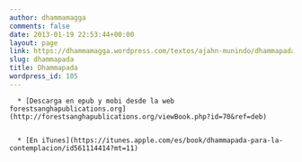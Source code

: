 ```yaml
---
author: dhammamagga
comments: false
date: 2013-01-19 22:53:44+00:00
layout: page
link: https://dhammamagga.wordpress.com/textos/ajahn-munindo/dhammapada/
slug: dhammapada
title: Dhammapada
wordpress_id: 105
---
```





	
      * [Descarga en epub y mobi desde la web forestsanghapublications.org](http://forestsanghapublications.org/viewBook.php?id=70&ref=deb)

	
      * [En iTunes](https://itunes.apple.com/es/book/dhammapada-para-la-contemplacion/id561114414?mt=11)







